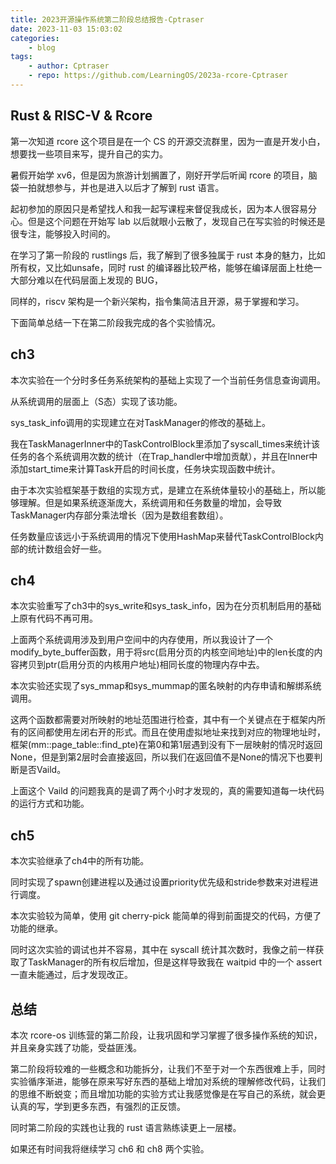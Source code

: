 ```yaml
---
title: 2023开源操作系统第二阶段总结报告-Cptraser
date: 2023-11-03 15:03:02
categories:
    - blog
tags:
    - author: Cptraser
    - repo: https://github.com/LearningOS/2023a-rcore-Cptraser
---
```


## Rust & RISC-V & Rcore

第一次知道 rcore 这个项目是在一个 CS 的开源交流群里，因为一直是开发小白，想要找一些项目来写，提升自己的实力。

暑假开始学 xv6，但是因为旅游计划搁置了，刚好开学后听闻 rcore 的项目，脑袋一拍就想参与，并也是进入以后才了解到 rust 语言。

起初参加的原因只是希望找人和我一起写课程来督促我成长，因为本人很容易分心。但是这个问题在开始写 lab 以后就眼小云散了，发现自己在写实验的时候还是很专注，能够投入时间的。

在学习了第一阶段的 rustlings 后，我了解到了很多独属于 rust 本身的魅力，比如所有权，又比如unsafe，同时 rust 的编译器比较严格，能够在编译层面上杜绝一大部分难以在代码层面上发现的 BUG，

同样的，riscv 架构是一个新兴架构，指令集简洁且开源，易于掌握和学习。

下面简单总结一下在第二阶段我完成的各个实验情况。

## ch3

本次实验在一个分时多任务系统架构的基础上实现了一个当前任务信息查询调用。

从系统调用的层面上（S态）实现了该功能。

sys_task_info调用的实现建立在对TaskManager的修改的基础上。

我在TaskManagerInner中的TaskControlBlock里添加了syscall_times来统计该任务的各个系统调用次数的统计（在Trap_handler中增加贡献），并且在Inner中添加start_time来计算Task开启的时间长度，任务块实现函数中统计。

由于本次实验框架基于数组的实现方式，是建立在系统体量较小的基础上，所以能够理解。但是如果系统逐渐庞大，系统调用和任务数量的增加，会导致TaskManager内存部分乘法增长（因为是数组套数组）。

任务数量应该远小于系统调用的情况下使用HashMap来替代TaskControlBlock内部的统计数组会好一些。

## ch4

本次实验重写了ch3中的sys_write和sys_task_info，因为在分页机制启用的基础上原有代码不再可用。

上面两个系统调用涉及到用户空间中的内存使用，所以我设计了一个modify_byte_buffer函数，用于将src(启用分页的内核空间地址)中的len长度的内容拷贝到ptr(启用分页的内核用户地址)相同长度的物理内存中去。

本次实验还实现了sys_mmap和sys_mummap的匿名映射的内存申请和解绑系统调用。

这两个函数都需要对所映射的地址范围进行检查，其中有一个关键点在于框架内所有的区间都使用左闭右开的形式。而且在使用虚拟地址来找到对应的物理地址时，框架(mm::page_table::find_pte)在第0和第1层遇到没有下一层映射的情况时返回None，但是到第2层时会直接返回，所以我们在返回值不是None的情况下也要判断是否Vaild。

上面这个 Vaild 的问题我真的是调了两个小时才发现的，真的需要知道每一块代码的运行方式和功能。

## ch5

本次实验继承了ch4中的所有功能。

同时实现了spawn创建进程以及通过设置priority优先级和stride参数来对进程进行调度。

本次实验较为简单，使用 git cherry-pick 能简单的得到前面提交的代码，方便了功能的继承。

同时这次实验的调试也并不容易，其中在 syscall 统计其次数时，我像之前一样获取了TaskManager的所有权后增加，但是这样导致我在 waitpid 中的一个 assert 一直未能通过，后才发现改正。

## 总结

本次 rcore-os 训练营的第二阶段，让我巩固和学习掌握了很多操作系统的知识，并且亲身实践了功能，受益匪浅。

第二阶段将较难的一些概念和功能拆分，让我们不至于对一个东西很难上手，同时实验循序渐进，能够在原来写好东西的基础上增加对系统的理解修改代码，让我们的思维不断蜕变；而且增加功能的实验方式让我感觉像是在写自己的系统，就会更认真的写，学到更多东西，有强烈的正反馈。

同时第二阶段的实践也让我的 rust 语言熟练读更上一层楼。

如果还有时间我将继续学习 ch6 和 ch8 两个实验。
